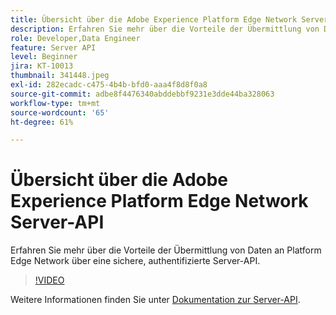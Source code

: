 ```yaml
---
title: Übersicht über die Adobe Experience Platform Edge Network Server-API
description: Erfahren Sie mehr über die Vorteile der Übermittlung von Daten an Platform Edge Network über eine sichere, authentifizierte Server-API.
role: Developer,Data Engineer
feature: Server API
level: Beginner
jira: KT-10013
thumbnail: 341448.jpeg
exl-id: 282ecadc-c475-4b4b-bfd0-aaa4f8d8f0a8
source-git-commit: adbe8f4476340abddebbf9231e3dde44ba328063
workflow-type: tm+mt
source-wordcount: '65'
ht-degree: 61%

---
```


# Übersicht über die Adobe Experience Platform Edge Network Server-API

Erfahren Sie mehr über die Vorteile der Übermittlung von Daten an Platform Edge Network über eine sichere, authentifizierte Server-API.

>[!VIDEO](https://video.tv.adobe.com/v/341448?quality=12&learn=on)

Weitere Informationen finden Sie unter [Dokumentation zur Server-API](https://experienceleague.adobe.com/docs/experience-platform/edge-network-server-api/overview.html?lang=de).
